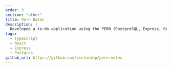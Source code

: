 ```yaml
---
order: 3
section: "other"
title: Pern Notes
description: |
  Developed a to-do application using the PERN (PostgreSQL, Express, React, Node.js) stack, with custom authentication.
tags:
  - Typescript
  - React
  - Express
  - Postgres
github_url: https://github.com/victormhp/pern-notes
---
```

